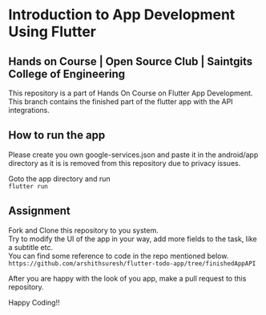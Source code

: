 # Introduction to App Development Using Flutter  
## Hands on Course | Open Source Club | Saintgits College of Engineering  
This repository is a part of Hands On Course on Flutter App Development.  
This branch contains the finished part of the flutter app with the API integrations.  

## How to run the app  
Please create you own google-services.json and paste it in the android/app directory as it is is removed from this repository due to privacy issues.  
  
Goto the app directory and run  
`flutter run`  
  
## Assignment  
Fork and Clone this repository to you system.  
Try to modify the UI of the app in your way, add more fields to the task, like a subtitle etc.  
You can find some reference to code in the repo mentioned below.  
`https://github.com/arshithsuresh/flutter-todo-app/tree/finishedAppAPI`  
  
After you are happy with the look of you app, make a pull request to this repository.  
  
Happy Coding!!